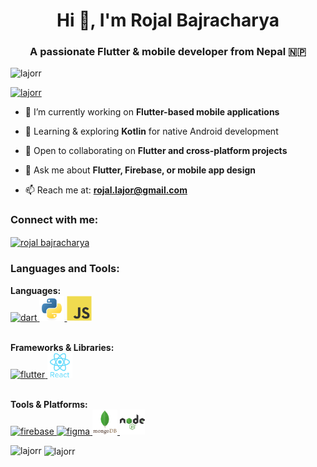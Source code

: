 <h1 align="center">Hi 👋, I'm Rojal Bajracharya</h1>
<h3 align="center">A passionate Flutter & mobile developer from Nepal 🇳🇵</h3>

<p align="left"> <img src="https://komarev.com/ghpvc/?username=lajorr&label=Profile%20views&color=0e75b6&style=flat" alt="lajorr" /> </p>

<p align="left"> <a href="https://github.com/ryo-ma/github-profile-trophy"><img src="https://github-profile-trophy.vercel.app/?username=lajorr" alt="lajorr" /></a> </p>

- 🔭 I’m currently working on **Flutter-based mobile applications**

- 🌱 Learning & exploring **Kotlin** for native Android development

- 👯 Open to collaborating on **Flutter and cross-platform projects**

- 💬 Ask me about **Flutter, Firebase, or mobile app design**

- 📫 Reach me at: **rojal.lajor@gmail.com**


<h3 align="left">Connect with me:</h3>
<p align="left">
<a href="https://linkedin.com/in/rojal-bajracharya-98628a243" target="blank"><img align="center" src="https://raw.githubusercontent.com/rahuldkjain/github-profile-readme-generator/master/src/images/icons/Social/linked-in-alt.svg" alt="rojal bajracharya" height="30" width="40" /></a>
</p>

<h3 align="left">Languages and Tools:</h3>
<p align="left">
  <b>Languages:</b><br>
   <a href="https://dart.dev" target="_blank" rel="noreferrer"> <img src="https://www.vectorlogo.zone/logos/dartlang/dartlang-icon.svg" alt="dart" width="40" height="40"/> </a> 
 <a href="https://www.python.org" target="_blank" rel="noreferrer"> <img src="https://raw.githubusercontent.com/devicons/devicon/master/icons/python/python-original.svg" alt="python" width="40" height="40"/> </a> 
  <img src="https://raw.githubusercontent.com/devicons/devicon/master/icons/javascript/javascript-original.svg" alt="javascript" width="40" height="40"/>

  <br><b>Frameworks & Libraries:</b><br>
   <a href="https://flutter.dev" target="_blank" rel="noreferrer"> <img src="https://www.vectorlogo.zone/logos/flutterio/flutterio-icon.svg" alt="flutter" width="40" height="40"/> </a>
  <a href="https://reactjs.org/" target="_blank" rel="noreferrer"> <img src="https://raw.githubusercontent.com/devicons/devicon/master/icons/react/react-original-wordmark.svg" alt="react" width="40" height="40"/> </a>

  <br><b>Tools & Platforms:</b><br>
  <a href="https://firebase.google.com/" target="_blank" rel="noreferrer"> <img src="https://www.vectorlogo.zone/logos/firebase/firebase-icon.svg" alt="firebase" width="40" height="40"/>
<a href="https://www.figma.com/" target="_blank" rel="noreferrer"> <img src="https://www.vectorlogo.zone/logos/figma/figma-icon.svg" alt="figma" width="40" height="40"/> </a>
  <a href="https://www.mongodb.com/" target="_blank" rel="noreferrer"> <img src="https://raw.githubusercontent.com/devicons/devicon/master/icons/mongodb/mongodb-original-wordmark.svg" alt="mongodb" width="40" height="40"/> </a>
   <a href="https://nodejs.org" target="_blank" rel="noreferrer"> <img src="https://raw.githubusercontent.com/devicons/devicon/master/icons/nodejs/nodejs-original-wordmark.svg" alt="nodejs" width="40" height="40"/>
</a>
</p>


<p><img align="left" src="https://github-readme-stats.vercel.app/api/top-langs?username=lajorr&show_icons=true&locale=en&layout=compact" alt="lajorr" /></p>
<p>&nbsp;<img align="center" src="https://github-readme-stats.vercel.app/api?username=lajorr&show_icons=true&locale=en" alt="lajorr" /></p>


